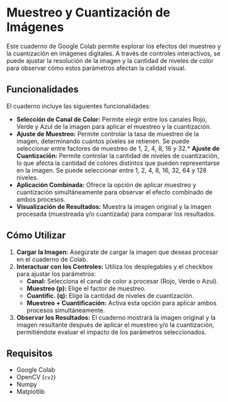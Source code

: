 
# Muestreo y Cuantización de Imágenes

Este cuaderno de Google Colab permite explorar los efectos del muestreo y la cuantización en imágenes digitales.  A través de controles interactivos, se puede ajustar la resolución de la imagen y la cantidad de niveles de color para observar cómo estos parámetros afectan la calidad visual.

## Funcionalidades

El cuaderno incluye las siguientes funcionalidades:

* **Selección de Canal de Color:** Permite elegir entre los canales Rojo, Verde y Azul de la imagen para aplicar el muestreo y la cuantización.
* **Ajuste de Muestreo:** Permite controlar la tasa de muestreo de la imagen, determinando cuántos píxeles se retienen. Se puede seleccionar entre factores de muestreo de 1, 2, 4, 8, 16 y 32.* **Ajuste de Cuantización:** Permite controlar la cantidad de niveles de cuantización, lo que afecta la cantidad de colores distintos que pueden representarse en la imagen. Se puede seleccionar entre 1, 2, 4, 8, 16, 32, 64 y 128 niveles.
* **Aplicación Combinada:** Ofrece la opción de aplicar muestreo y cuantización simultáneamente para observar el efecto combinado de ambos procesos.
* **Visualización de Resultados:** Muestra la imagen original y la imagen procesada (muestreada y/o cuantizada) para comparar los resultados.

## Cómo Utilizar

1.  **Cargar la Imagen:** Asegúrate de cargar la imagen que deseas procesar en el cuaderno de Colab.
2.  **Interactuar con los Controles:** Utiliza los desplegables y el checkbox para ajustar los parámetros:
    * **Canal:** Selecciona el canal de color a procesar (Rojo, Verde o Azul).
    * **Muestreo (p):** Elige el factor de muestreo.
    * **Cuantific. (q):** Elige la cantidad de niveles de cuantización.
    * **Muestreo + Cuantificación:** Activa esta opción para aplicar ambos procesos simultáneamente.
3.  **Observar los Resultados:** El cuaderno mostrará la imagen original y la imagen resultante después de aplicar el muestreo y/o la cuantización, permitiéndote evaluar el impacto de los parámetros seleccionados.

## Requisitos

* Google Colab
* OpenCV (`cv2`)
* Numpy
* Matplotlib
